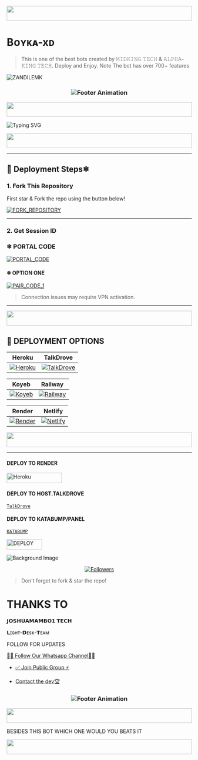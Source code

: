 <p align="center">
  <img src="https://i.imgur.com/dBaSKWF.gif" height="40" width="100%">
</p>





# Bᴏʏᴋᴀ-xᴅ 
> This is one of the best bots created by 𝙼𝙸𝙳𝙺𝙸𝙽𝙶 𝚃𝙴𝙲𝙷 & 𝙰𝙻𝙿𝙷𝙰-𝙺𝙸𝙽𝙶 𝚃𝙴𝙲𝙷. Deploy and Enjoy. Note The bot has over 700+ features 

![ZANDILEMK](https://files.catbox.moe/mpx2sv.jpeg)
<h3 align="center">
  <img src="https://readme-typing-svg.herokuapp.com?font=Fira+Code&size=20&duration=3000&color=FFFFFF&background=000000&center=true&vCenter=true&width=600&lines=💎+BOYXA-+XD+IS+READY;TO+RULE+ON+WHATSAPP+AGAIN" alt="Footer Animation">
</h3>



<p align="center">
  <img src="https://i.imgur.com/dBaSKWF.gif" height="40" width="100%">
</p>


![Typing SVG](https://readme-typing-svg.demolab.com?font=Black+Ops+One&size=110&pause=1000&color=ff0000&center=true&width=1000&height=200&lines=BOYXA-XD)

<p align="center">
  <img src="https://i.imgur.com/dBaSKWF.gif" height="40" width="100%">
</p>

---

## 🚀 Deployment Steps❄ 

### 1. Fork This Repository

First star & Fork the repo using the button below!

[![FORK_REPOSITORY](https://img.shields.io/badge/FORK_REPOSITORY-FF5500?style=for-the-badge&logo=github&logoColor=white&labelColor=000000)](https://github.com/Joshuamambo1/BOYXA-XD/fork)

---

### 2. Get Session ID

### ❄  PORTAL CODE
[![PORTAL_CODE](https://img.shields.io/badge/PORTAL_CODE-FF7700?style=for-the-badge&logo=matrix&logoColor=white&labelColor=000000)](https://sessionpair-b7bf299cb60d.herokuapp.com/pair)


#### ❄  OPTION ONE
[![PAIR_CODE_1](https://img.shields.io/badge/PAIR_CODE_1-FF7700?style=for-the-badge&logo=matrix&logoColor=white&labelColor=000000)](https://boyxa-session.onrender.com)

> Connection issues may require VPN activation.

---
<p align="center">
  <img src="https://i.imgur.com/dBaSKWF.gif" height="40" width="100%">
</p>

## 🚀 DEPLOYMENT OPTIONS

| Heroku | TalkDrove |
|--------|-----------|
| [![Heroku](https://img.shields.io/badge/Heroku-430098?style=for-the-badge&logo=heroku&logoColor=white&labelColor=000000&color=00ffff)](https://dashboard.heroku.com/new?template=https://github.com/Joshuamambo1/BOYXA-XD/tree/main) | [![TalkDrove](https://img.shields.io/badge/TalkDrove-6971FF?style=for-the-badge&logo=github&logoColor=white&labelColor=000000)](https://talkdrove.com/share-bot/) |

| Koyeb | Railway |
|-------|---------|
| [![Koyeb](https://img.shields.io/badge/Koyeb-FF009D?style=for-the-badge&logo=koyeb&logoColor=white&labelColor=000000)](https://app.koyeb.com/services/deploy?type=git&repository=Joshuamambo1/BOYXA-XD) | [![Railway](https://img.shields.io/badge/Railway-FF8700?style=for-the-badge&logo=railway&logoColor=white&labelColor=000000)](https://railway.app/new) |

| Render | Netlify |
|--------|---------|
| [![Render](https://img.shields.io/badge/Render-000000?style=for-the-badge&logo=render&logoColor=white&labelColor=000000&color=00ffaa)](https://dashboard.render.com/web/new) | [![Netlify](https://img.shields.io/badge/Netlify-CC00FF?style=for-the-badge&logo=huggingface&logoColor=white&labelColor=000000)](https://app.netlify.com/) |
<p align="center">
  <img src="https://i.imgur.com/dBaSKWF.gif" height="40" width="100%">
</p>

---
#### DEPLOY TO RENDER

<p align="left">
<a href='https://dashboard.render.com/web/new' target="_blank"><img alt='Heroku' src='https://img.shields.io/badge/-Render deploy-black?style=for-the-badge&logo=render&logoColor=white'/< width=150 height=28/p></a>

#### DEPLOY TO HOST.TALKDROVE

[`TalkDrove`](https://host.talkdrove.com/)


#### DEPLOY TO KATABUMP/PANEL

 [`KATABUMP`](https://codenest.zone.id?code=A2807520)

                      
    
<a href='https://github.com/codespaces/new' target="_blank"><img alt='DEPLOY' src='https://img.shields.io/badge/DEPLOY -h?color=black&style=for-the-badge&logo=visualstudiocode' width="96.35" height="28"/></a></p>



![Background Image](https://i.postimg.cc/q7sRgTNH/midkingowner.jpg)
  <p align="center">
<a href="https://github.com/Joshuamambo1/followers"><img title="Followers" src="https://img.shields.io/github/followers/Joshuamambo1?color=blue&style=flat-square"></a>


> Don't forget to fork & star the repo!

# THANKS TO 


 𝗝𝗢𝗦𝗛𝗨𝗔𝗠𝗔𝗠𝗕𝗢𝟭 𝗧𝗘𝗖𝗛
 
  𝗟ɪɢʜᴛ-𝗗ᴇsᴋ-𝗧ᴇᴀᴍ

FOLLOW FOR UPDATES



>
[🧑‍💻 Follow Our Whatsapp Channel🧑‍💻](https://whatsapp.com/channel/0029VaraMtfFcowAKRdDdp1T)
* [✅ Join Public Group ⚡](https://chat.whatsapp.com/IUAzVGi8DVX3ipWjgDO8AU)
  
* [Contact the dev🏆](https://wa.me/263716985350)
 

<h3 align="center">
  <img src="https://readme-typing-svg.herokuapp.com?font=Fira+Code&size=20&duration=3000&color=FFFFFF&background=000000&center=true&vCenter=true&width=600&lines=💎+BOYKA+XD+Edition+by+MIDKING-TECH;⚡+The+Future+of+WhatsApp+Bots+is+Here" alt="Footer Animation">
</h3>

<p align="center">
  <img src="https://i.imgur.com/dBaSKWF.gif" height="40" width="100%">
</p>

BESIDES THIS BOT WHICH ONE WOULD YOU BEATS IT

</h3>

<p align="center">
  <img src="https://i.imgur.com/dBaSKWF.gif" height="40" width="100%">
</p>

